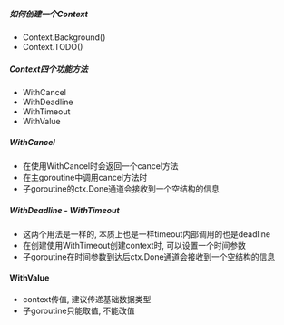 ##### 如何创建一个Context
+ Context.Background()
+ Context.TODO()

##### Context四个功能方法
+ WithCancel
+ WithDeadline
+ WithTimeout
+ WithValue

##### WithCancel
+ 在使用WithCancel时会返回一个cancel方法
+ 在主goroutine中调用cancel方法时
+ 子goroutine的ctx.Done通道会接收到一个空结构的信息

##### WithDeadline - WithTimeout
+ 这两个用法是一样的, 本质上也是一样timeout内部调用的也是deadline
+ 在创建使用WithTimeout创建context时, 可以设置一个时间参数
+ 子goroutine在时间参数到达后ctx.Done通道会接收到一个空结构的信息

#### WithValue
+ context传值, 建议传递基础数据类型
+ 子goroutine只能取值, 不能改值
